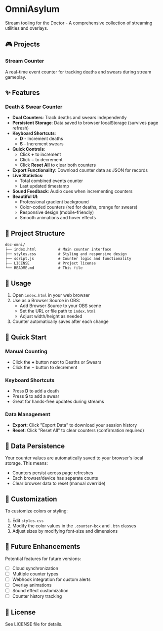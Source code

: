 # OmniAsylum

Stream tooling for the Doctor - A comprehensive collection of streaming utilities and overlays.

## 🎮 Projects

### Stream Counter

A real-time event counter for tracking deaths and swears during stream gameplay.

## ✨ Features

### Death & Swear Counter

- **Dual Counters**: Track deaths and swears independently
- **Persistent Storage**: Data saved to browser localStorage (survives page refresh)
- **Keyboard Shortcuts**:
  - **D** - Increment deaths
  - **S** - Increment swears
- **Quick Controls**:
  - Click **+** to increment
  - Click **−** to decrement
  - Click **Reset All** to clear both counters
- **Export Functionality**: Download counter data as JSON for records
- **Live Statistics**:
  - Total combined events counter
  - Last updated timestamp
- **Sound Feedback**: Audio cues when incrementing counters
- **Beautiful UI**:
  - Professional gradient background
  - Color-coded counters (red for deaths, orange for swears)
  - Responsive design (mobile-friendly)
  - Smooth animations and hover effects

## 📁 Project Structure

```markdown
doc-omni/
├── index.html          # Main counter interface
├── styles.css          # Styling and responsive design
├── script.js           # Counter logic and functionality
├── LICENSE             # Project license
└── README.md           # This file
```

## 🚀 Usage

1. Open `index.html` in your web browser
2. Use as a Browser Source in OBS:
   - Add Browser Source to your OBS scene
   - Set the URL or file path to `index.html`
   - Adjust width/height as needed
3. Counter automatically saves after each change

## 🎯 Quick Start

### Manual Counting

- Click the **+** button next to Deaths or Swears
- Click the **−** button to decrement

### Keyboard Shortcuts

- Press **D** to add a death
- Press **S** to add a swear
- Great for hands-free updates during streams

### Data Management

- **Export**: Click "Export Data" to download your session history
- **Reset**: Click "Reset All" to clear counters (confirmation required)

## 💾 Data Persistence

Your counter values are automatically saved to your browser's local storage. This means:

- Counters persist across page refreshes
- Each browser/device has separate counts
- Clear browser data to reset (manual override)

## 🎨 Customization

To customize colors or styling:

1. Edit `styles.css`
2. Modify the color values in the `.counter-box` and `.btn` classes
3. Adjust sizes by modifying font-size and dimensions

## 📝 Future Enhancements

Potential features for future versions:

- [ ] Cloud synchronization
- [ ] Multiple counter types
- [ ] Webhook integration for custom alerts
- [ ] Overlay animations
- [ ] Sound effect customization
- [ ] Counter history tracking

## 📄 License

See LICENSE file for details.
